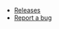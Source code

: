 <!-- _navbar.md -->

-   [Releases](https://github.com/JujuAdams/Vinyl/releases)
-   [Report a bug](https://github.com/JujuAdams/Vinyl/issues)
